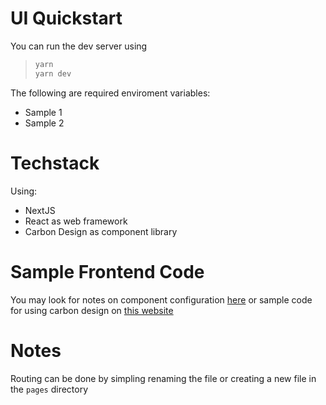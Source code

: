 # UI Quickstart

You can run the dev server using 
>```sh
>yarn
>yarn dev
>```

The following are required enviroment variables:
- Sample 1
- Sample 2

# Techstack

Using:
- NextJS
- React as web framework
- Carbon Design as component library

# Sample Frontend Code



You may look for notes on component configuration [here](https://www.carbondesignsystem.com/components/overview/) or sample code for using carbon design on [this website](https://www.carbondesignsystem.com/components/overview/)

# Notes

Routing can be done by simpling renaming the file or creating a new file in the `pages` directory
